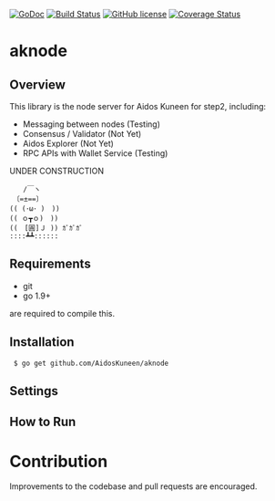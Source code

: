 [![GoDoc](https://godoc.org/github.com/AidosKuneen/aknode?status.svg)](https://godoc.org/github.com/AidosKuneen/aknode)
[![Build Status](https://travis-ci.org/AidosKuneen/aknode.svg?branch=master)](https://travis-ci.org/AidosKuneen/aknode)
[![GitHub license](https://img.shields.io/badge/license-MIT-blue.svg)](https://raw.githubusercontent.com/AidosKuneen/aknode/LICENSE)
[![Coverage Status](https://coveralls.io/repos/github/AidosKuneen/aknode/badge.svg?branch=master)](https://coveralls.io/github/AidosKuneen/aknode?branch=master)
# aknode

## Overview

This  library is the node server for Aidos Kuneen for step2, 
including:

* Messaging between nodes (Testing)
* Consensus / Validator (Not Yet)
* Aidos Explorer (Not Yet)
* RPC APIs with Wallet Service (Testing)


UNDER CONSTRUCTION

```
　　/￣ヽ
　〔=±==〕
(( (･ω･ )　))
(( ｏ┳ｏ)　))
((　[圓]Ｊ )) ｶﾞｶﾞｶﾞ
::::┻┻::::::

```

## Requirements

* git
* go 1.9+

are required to compile this.

## Installation

     $ go get github.com/AidosKuneen/aknode


## Settings

## How to Run


# Contribution
Improvements to the codebase and pull requests are encouraged.


